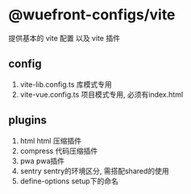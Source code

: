 # @wuefront-configs/vite
提供基本的  vite 配置 以及 vite 插件
## config
1. vite-lib.config.ts 库模式专用
2. vite-vue.config.ts 项目模式专用, 必须有index.html

## plugins
1. html html 压缩插件
2. compress 代码压缩插件
3. pwa pwa插件
4. sentry sentry的环境区分, 需搭配shared的使用
5. define-options setup下的命名
